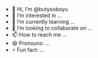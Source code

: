 - 👋 Hi, I’m @butysoboyu
- 👀 I’m interested in ...
- 🌱 I’m currently learning ...
- 💞️ I’m looking to collaborate on ...
- 📫 How to reach me ...
- 😄 Pronouns: ...
- ⚡ Fun fact: ...

<!---
butysoboyu/butysoboyu is a ✨ special ✨ repository because its `README.md` (this file) appears on your GitHub profile.
You can click the Preview link to take a look at your changes.
--->
